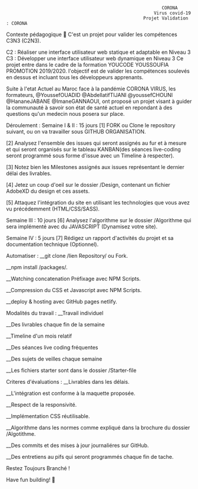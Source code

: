                                                               
                                                               CORONA
                                                            Virus covid-19
                                                        Projet Validation : CORONA
Contexte pédagogique 👋
C'est un projet pour valider les compétences C3N3 (C2N3).

C2 : Réaliser une interface utilisateur web statique et adaptable en Niveau 3
C3 : Développer une interface utilisateur web dynamique en Niveau 3
Ce projet entre dans le cadre de la formation YOUCODE YOUSSOUFIA PROMOTION 2019/2020. l'objectif est de valider les compétences soulevés en dessus et incluant tous les développeurs apprenants.

Suite à l'etat Actuel au Maroc face à la pandémie CORONA VIRUS, les formateurs, @YoussefOUADID @AbdellatifTIJANI @youssefCHOUNI @HananeJABANE @ImaneGANNAOUI, ont proposé un projet visant à guider la communauté à savoir son état de santé actuel en repondant à des questions qu'un medecin nous posera sur place.

Déroulement :
Semaine I & II : 15 jours
[1] FORK ou Clone le repository suivant, ou on va travailler sous GITHUB ORGANISATION.

[2] Analysez l'ensemble des issues qui seront assignés au fur et à mesure et qui seront organisés sur le tableau KANBAN(des séances live-coding seront programmé sous forme d'issue avec un Timeline à respecter).

[3] Notez bien les Milestones assignés aux issues représentant le dernier délai des livrables.

[4] Jetez un coup d'oeil sur le dossier /Design, contenant un fichier AdobeXD du design et ces assets.

[5] Attaquez l'intégration du site en utilisant les technologies que vous avez vu précédemment (HTML/CSS/SASS).

Semaine III : 10 jours
[6] Analysez l'algorithme sur le dossier /Algorithme qui sera implémenté avec du JAVASCRIPT (Dynamisez votre site).

Semaine IV : 5 jours
[7] Rédigez un rapport d'activités du projet et sa documentation technique (Optionnel).

Automatiser :
__git clone /lien Repository/ ou Fork.

__npm install /packages/.

__Watching concatenation Préfixage avec NPM Scripts.

__Compression du CSS et Javascript avec NPM Scripts.

__deploy & hosting avec GitHub pages netlify.

Modalités du travail :
__Travail individuel

__Des livrables chaque fin de la semaine

__Timeline d'un mois relatif

__Des séances live coding fréquentes

__Des sujets de veilles chaque semaine

__Les fichiers starter sont dans le dossier /Starter-file

Criteres d'évaluations :
__Livrables dans les délais.

__L'intégration est conforme à la maquette proposée.

__Respect de la responsivité.

__Implémentation CSS réutilisable.

__Algorithme dans les normes comme expliqué dans la brochure du dossier /Algotithme.

__Des commits et des mises à jour journaliéres sur GitHub.

__Des entretiens au pifs qui seront programmés chaque fin de tache.

Restez Toujours Branché !

Have fun building! 🚀
